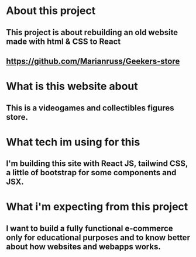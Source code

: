 # About this project

## This project is about rebuilding an old website made with html & CSS to React

## https://github.com/Marianruss/Geekers-store

# What is this website about

## This is a videogames and collectibles figures store.

# What tech im using for this

## I'm building this site with React JS, tailwind CSS, a little of bootstrap for some components and JSX.

# What i'm expecting from this project

## I want to build a fully functional e-commerce only for educational purposes and to know better about how websites and webapps works.



